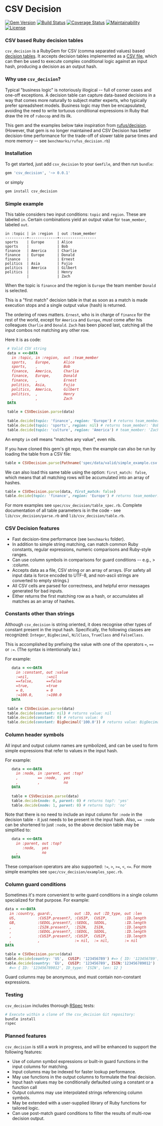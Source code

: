 CSV Decision
============

[![Gem Version](https://badge.fury.io/rb/csv_decision.svg)](https://badge.fury.io/rb/csv_decision)
[![Build Status](https://travis-ci.org/bpvickers/csv_decision.svg?branch=master)](https://travis-ci.org/bpvickers/csv_decision)
[![Coverage Status](https://coveralls.io/repos/github/bpvickers/csv_decision/badge.svg?branch=master)](https://coveralls.io/github/bpvickers/csv_decision?branch=master)
[![Maintainability](https://api.codeclimate.com/v1/badges/466a6c52e8f6a3840967/maintainability)](https://codeclimate.com/github/bpvickers/csv_decision/maintainability)
[![License](http://img.shields.io/badge/license-MIT-yellowgreen.svg)](#license)

### CSV based Ruby decision tables

`csv_decision` is a RubyGem for CSV (comma separated values) based 
[decision tables](https://en.wikipedia.org/wiki/Decision_table). 
It accepts decision tables implemented as a 
[CSV file](https://en.wikipedia.org/wiki/Comma-separated_values), 
which can then be used to execute complex conditional logic against an input hash, 
producing a decision as an output hash.

### Why use `csv_decision`?
 
Typical "business logic" is notoriously illogical -- full of corner cases and one-off 
exceptions. 
A decision table can capture data-based decisions in a way that comes more naturally 
to subject matter experts, who typically prefer spreadsheet models. 
Business logic may then be encapsulated, avoiding the need to write tortuous 
conditional expressions in Ruby that draw the ire of `rubocop` and its ilk.

This gem and the examples below take inspiration from 
[rufus/decision](https://github.com/jmettraux/rufus-decision).
(However, that gem is no longer maintained and CSV Decision has better 
decision-time performance for the trade-off of slower table parse times and more memory -- 
see `benchmarks/rufus_decision.rb`)
 
### Installation
 
To get started, just add `csv_decision` to your `Gemfile`, and then run `bundle`:
 
 ```ruby
 gem 'csv_decision', '~> 0.0.1'
 ```
 
 or simply
 ```bash
 gem install csv_decision
 ```
 
### Simple example
  
This table considers two input conditions: `topic` and `region`.
These are labeled `in`. Certain combinations yield an output value for `team_member`, 
labeled `out`.
 
```
in :topic | in :region  | out :team_member
----------+-------------+-----------------
sports    | Europe      | Alice
sports    |             | Bob
finance   | America     | Charlie
finance   | Europe      | Donald
finance   |             | Ernest
politics  | Asia        | Fujio
politics  | America     | Gilbert
politics  |             | Henry
          |             | Zach
```
 
When the topic is `finance` and the region is `Europe` the team member `Donald`
is selected.

This is a "first match" decision table in that as soon as a match is made execution
stops and a single output value (hash) is returned. 

The ordering of rows matters. `Ernest`, who is in charge of `finance` for the rest of 
the world, except for `America` and `Europe`, *must* come after his colleagues 
`Charlie` and `Donald`. `Zach` has been placed last, catching all the input combos
not matching any other row.

Here it is as code:
 
 ```ruby
  # Valid CSV string
  data = <<~DATA
    in :topic, in :region,  out :team_member
    sports,    Europe,      Alice
    sports,    ,            Bob
    finance,   America,     Charlie
    finance,   Europe,      Donald
    finance,   ,            Ernest
    politics,  Asia,        Fujio
    politics,  America,     Gilbert
    politics,  ,            Henry
    ,          ,            Zach
  DATA

  table = CSVDecision.parse(data)
  
  table.decide(topic: 'finance', region: 'Europe') # returns team_member: 'Donald'
  table.decide(topic: 'sports', region: nil) # returns team_member: 'Bob'
  table.decide(topic: 'culture', region: 'America') # team_member: 'Zach'
```
 
An empty `in` cell means "matches any value", even nils.

If you have cloned this gem's git repo, then the example can also be run by loading
the table from a CSV file:
 
 ```ruby
table = CSVDecision.parse(Pathname('spec/data/valid/simple_example.csv'))
```
 
 We can also load this same table using the option: `first_match: false`, which means that 
 all matching rows will be accumulated into an array of hashes.
 
 ```ruby
table = CSVDecision.parse(data, first_match: false)
table.decide(topic: 'finance', region: 'Europe') # returns team_member: %w[Donald Ernest Zach] 
```

For more examples see `spec/csv_decision/table_spec.rb`. 
Complete documentation of all table parameters is in the code - see 
`lib/csv_decision/parse.rb` and `lib/csv_decision/table.rb`.

### CSV Decision features
 * Fast decision-time performance (see `benchmarks` folder).
 * In addition to simple string matching, can match common Ruby constants, 
 regular expressions, numeric comparisons and Ruby-style ranges.
 * Can use column symbols in comparisons for guard conditions -- e.g., > :column.
 * Accepts data as a file, CSV string or an array of arrays. (For safety all input data is 
 force encoded to UTF-8, and non-ascii strings are converted to empty strings.)
 * All CSV cells are parsed for correctness, and helpful error messages generated for bad 
 inputs.
 * Either returns the first matching row as a hash, or accumulates all matches as an 
 array of hashes.
  
### Constants other than strings
Although `csv_decision` is string oriented, it does recognise other types of constant
present in the input hash. Specifically, the following classes are recognized: 
`Integer`, `BigDecimal`, `NilClass`, `TrueClass` and `FalseClass`. 

This is accomplished by prefixing the value with one of the operators `=`, `==` or `:=`. 
(The syntax is intentionally lax.)

For example:
 ```ruby
    data = <<~DATA
      in :constant, out :value
      :=nil,        :=nil
      ==false,      ==false
      =true,        =true
      = 0,          = 0
      :=100.0,      :=100.0
    DATA
          
  table = CSVDecision.parse(data)
  table.decide(constant: nil) # returns value: nil      
  table.decide(constant: 0) # returns value: 0        
  table.decide(constant: BigDecimal('100.0')) # returns value: BigDecimal('100.0')       
```
 
### Column header symbols
All input and output column names are symbolized, and can be used to form simple
expressions that refer to values in the input hash.

For example:
 ```ruby
    data = <<~DATA
      in :node, in :parent, out :top?
      ,         == :node,   yes
      ,         ,           no
    DATA
    
    table = CSVDecision.parse(data)
    table.decide(node: 0, parent: 0) # returns top?: 'yes'
    table.decide(node: 1, parent: 0) # returns top?: 'no'
 ```
 
Note that there is no need to include an input column for `:node` in the decision 
table - it just needs to be present in the input hash. Also, `== :node` can be 
shortened to just `:node`, so the above decision table may be simplified to:

 ```ruby
    data = <<~DATA
      in :parent, out :top?
         :node,   yes
      ,           no
    DATA
 ```
These comparison operators are also supported: `!=`, `>`, `>=`, `<`, `<=`.
For more simple examples see `spec/csv_decision/examples_spec.rb`.

### Column guard conditions
Sometimes it's more convenient to write guard conditions in a single column specialized for that purpose. 
For example:

```ruby
data = <<~DATA
  in :country, guard:,          out :ID, out :ID_type, out :len
  US,          :CUSIP.present?, :CUSIP,  CUSIP,        :ID.length
  GB,          :SEDOL.present?, :SEDOL,  SEDOL,        :ID.length
  ,            :ISIN.present?,  :ISIN,   ISIN,         :ID.length
  ,            :SEDOL.present?, :SEDOL,  SEDOL,        :ID.length
  ,            :CUSIP.present?, :CUSIP,  CUSIP,        :ID.length
  ,            ,                := nil,  := nil,       := nil
DATA

table = CSVDecision.parse(data)
table.decide(country: 'US',  CUSIP: '123456789') #=> { ID: '123456789', ID_type: 'CUSIP', len: 9 }
table.decide(country: 'EU',  CUSIP: '123456789', ISIN:'123456789012') 
  #=> { ID: '123456789012', ID_type: 'ISIN', len: 12 }
```
Guard columns may be anonymous, and must contain non-constant expressions.  
  
### Testing
 
 `csv_decision` includes thorough [RSpec](http://rspec.info) tests:
 
 ```bash
 # Execute within a clone of the csv_decision Git repository:
 bundle install
 rspec
 ```

### Planned features
 `csv_decision` is still a work in progress, and will be enhanced to support
 the following features:
 * Use of column symbol expressions or built-in guard functions in the input
 columns for matching.
 * Input columns may be indexed for faster lookup performance.
 * May use functions in the output columns to formulate the final decision.
 * Input hash values may be conditionally defaulted using a constant or a function call
 * Output columns may use interpolated strings referencing column symbols.
 * May be extended with a user-supplied library of Ruby functions for tailored logic.
 * Can use post-match guard conditions to filter the results of multi-row 
 decision output.